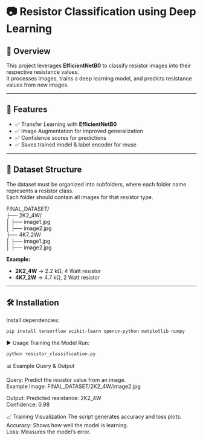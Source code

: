 # 📷 Resistor Classification using Deep Learning

## 📌 Overview
This project leverages **EfficientNetB0** to classify resistor images into their respective resistance values.  
It processes images, trains a deep learning model, and predicts resistance values from new images.

---

## 🚀 Features
- ✅ Transfer Learning with **EfficientNetB0**
- ✅ Image Augmentation for improved generalization
- ✅ Confidence scores for predictions
- ✅ Saves trained model & label encoder for reuse

---

## 📂 Dataset Structure
The dataset must be organized into subfolders, where each folder name represents a resistor class.  
Each folder should contain all images for that resistor type.

FINAL_DATASET/ <br>
├── 2K2_4W/<br>
│ ├── image1.jpg<br>
│ ├── image2.jpg<br>
├── 4K7_2W/<br>
│ ├── image1.jpg<br>
│ ├── image2.jpg<br>


**Example:**<br>
- **2K2_4W** → 2.2 kΩ, 4 Watt resistor  <br>
- **4K7_2W** → 4.7 kΩ, 2 Watt resistor  <br>

---

## 🛠 Installation
Install dependencies:
```bash
pip install tensorflow scikit-learn opencv-python matplotlib numpy
```

▶ Usage
Training the Model
Run:
```bash
python resistor_classification.py
```

📊 Example Query & Output<br>

Query: Predict the resistor value from an image.<br>
Example Image: FINAL_DATASET/2K2_4W/image2.jpg<br>

Output:
Predicted resistance: 2K2_4W<br>
Confidence: 0.98<br>

📈 Training Visualization
The script generates accuracy and loss plots:<br>
Accuracy: Shows how well the model is learning.<br>
Loss: Measures the model’s error.<br>

